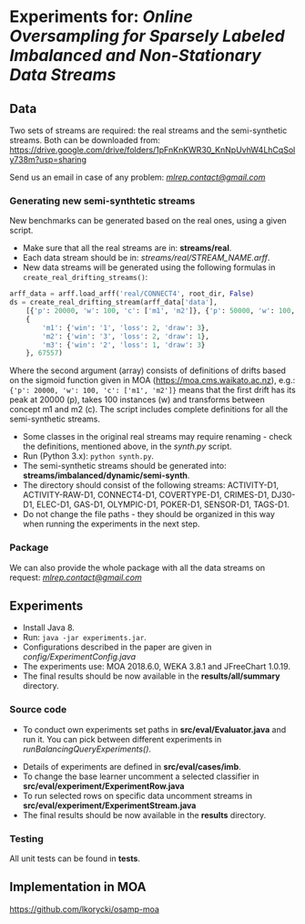 # Experiments for: *Online Oversampling for Sparsely Labeled Imbalanced and Non-Stationary Data Streams*

## Data

Two sets of streams are required: the real streams and the semi-synthetic streams. Both can be downloaded from: https://drive.google.com/drive/folders/1pFnKnKWR30_KnNpUvhW4LhCqSoly738m?usp=sharing

Send us an email in case of any problem: *mlrep.contact@gmail.com*

### Generating new semi-synthtetic streams

New benchmarks can be generated based on the real ones, using a given script. 

* Make sure that all the real streams are in: **streams/real**.
* Each data stream should be in: *streams/real/STREAM_NAME.arff*.
* New data streams will be generated using the following formulas in `create_real_drifting_streams()`:
```python
arff_data = arff.load_arff('real/CONNECT4', root_dir, False)
ds = create_real_drifting_stream(arff_data['data'], 
    [{'p': 20000, 'w': 100, 'c': ['m1', 'm2']}, {'p': 50000, 'w': 100, 'c': ['m2', 'm3']}], 
    {
        'm1': {'win': '1', 'loss': 2, 'draw': 3},
        'm2': {'win': '3', 'loss': 2, 'draw': 1},
        'm3': {'win': '2', 'loss': 1, 'draw': 3}
    }, 67557)
```
Where the second argument (array) consists of definitions of drifts based on the sigmoid function given in MOA (https://moa.cms.waikato.ac.nz), e.g.: `{'p': 20000, 'w': 100, 'c': ['m1', 'm2']}` means that the first drift has its peak at 20000 (p), takes 100 instances (w) and transforms between concept m1 and m2 (c). The script includes complete definitions for all the semi-synthetic streams.
* Some classes in the original real streams may require renaming - check the definitions, mentioned above, in the *synth.py* script. 
* Run (Python 3.x): `python synth.py`.
* The semi-synthetic streams should be generated into: **streams/imbalanced/dynamic/semi-synth**.
* The directory should consist of the following streams: ACTIVITY-D1, ACTIVITY-RAW-D1, CONNECT4-D1, COVERTYPE-D1, CRIMES-D1, DJ30-D1, ELEC-D1, GAS-D1, OLYMPIC-D1, POKER-D1, SENSOR-D1, TAGS-D1.
* Do not change the file paths - they should be organized in this way when running the experiments in the next step.

### Package

We can also provide the whole package with all the data streams on request: *mlrep.contact@gmail.com*

## Experiments

* Install Java 8.
* Run: `java -jar experiments.jar`.
* Configurations described in the paper are given in *config/ExperimentConfig.java*
* The experiments use: MOA 2018.6.0, WEKA 3.8.1 and JFreeChart 1.0.19.
* The final results should be now available in the **results/all/summary** directory.

### Source code
- To conduct own experiments set paths in **src/eval/Evaluator.java** and run it. You can pick between different experiments in *runBalancingQueryExperiments()*.
* Details of experiments are defined in **src/eval/cases/imb**. 
* To change the base learner uncomment a selected classifier in **src/eval/experiment/ExperimentRow.java**
* To run selected rows on specific data uncomment streams in **src/eval/experiment/ExperimentStream.java**
* The final results should be now available in the **results** directory.

### Testing
All unit tests can be found in **tests**.

## Implementation in MOA
https://github.com/lkorycki/osamp-moa
